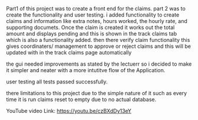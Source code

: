 Part1 of this project was to create a front end for the claims.
part 2 was to create the functionality and user testing.
i added functionality to create claims and information like extra notes, hours worked, the hourly rate, and supporting documets. 
Once the claim is created it works out the total amount and displays pending and this is shown in the track claims tab which is also a functionality added.
then there verify claim functionality this gives coordinaters/ management to approve or reject claims and this will be updated with in the track claims page automatically

the gui needed improvements as stated by the lectuerr so i decided to make it simpler and neater with a more intutitve flow of the Application.

user testing all tests passed successfully.

there limitations to this project due to the simple nature of it such as every time it is run claims reset to empty due to no actual database.

YouTube video Link: https://youtu.be/czBXdDy13eY
